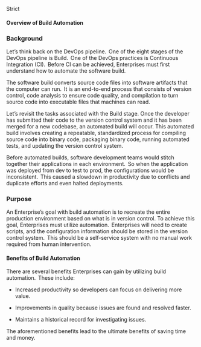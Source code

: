Strict



#### Overview of Build Automation 

### Background 

Let’s think back on the DevOps pipeline.  One of the eight stages of the DevOps pipeline is Build.  One of the DevOps practices is Continuous Integration (CI).  Before CI can be achieved, Enterprises must first understand how to automate the software build. 

The software build converts source code files into software artifacts that the computer can run.  It is an end-to-end process that consists of version control, code analysis to ensure code quality, and compilation to turn source code into executable files that machines can read. 

Let’s revisit the tasks associated with the Build stage. Once the developer has submitted their code to the version control system and it has been merged for a new codebase, an automated build will occur. This automated build involves creating a repeatable, standardized process for compiling source code into binary code, packaging binary code, running automated tests, and updating the version control system. 

Before automated builds, software development teams would stitch together their applications in each environment.  So when the application was deployed from dev to test to prod, the configurations would be inconsistent.  This caused a slowdown in productivity due to conflicts and duplicate efforts and even halted deployments. 

### Purpose 

An Enterprise’s goal with build automation is to recreate the entire production environment based on what is in version control. To achieve this goal, Enterprises must utilize automation.  Enterprises will need to create scripts, and the configuration information should be stored in the version control system.  This should be a self-service system with no manual work required from human intervention. 

#### Benefits of Build Automation 

There are several benefits Enterprises can gain by utilizing build automation.  These include: 

-   Increased productivity so developers can focus on delivering more value. 
    
-   Improvements in quality because issues are found and resolved faster. 
    
-   Maintains a historical record for investigating issues. 
    

The aforementioned benefits lead to the ultimate benefits of saving time and money.